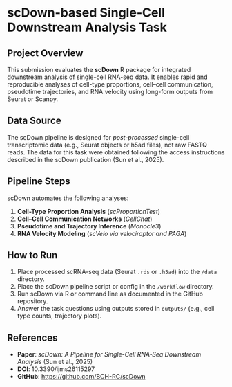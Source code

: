 # scDown-based Single-Cell Downstream Analysis Task

## Project Overview
This submission evaluates the **scDown** R package for integrated downstream analysis of single-cell RNA-seq data. It enables rapid and reproducible analyses of cell-type proportions, cell–cell communication, pseudotime trajectories, and RNA velocity using long-form outputs from Seurat or Scanpy.

## Data Source
The scDown pipeline is designed for *post-processed* single-cell transcriptomic data (e.g., Seurat objects or h5ad files), not raw FASTQ reads. The data for this task were obtained following the access instructions described in the scDown publication (Sun et al., 2025).

## Pipeline Steps
scDown automates the following analyses:

1. **Cell-Type Proportion Analysis** (*scProportionTest*)  
2. **Cell–Cell Communication Networks** (*CellChat*)  
3. **Pseudotime and Trajectory Inference** (*Monocle3*)  
4. **RNA Velocity Modeling** (*scVelo via velociraptor and PAGA*)  

## How to Run
1. Place processed scRNA-seq data (Seurat `.rds` or `.h5ad`) into the `/data` directory.
2. Place the scDown pipeline script or config in the `/workflow` directory.
3. Run scDown via R or command line as documented in the GitHub repository.
4. Answer the task questions using outputs stored in `outputs/` (e.g., cell type counts, trajectory plots).

## References
- **Paper**: *scDown: A Pipeline for Single-Cell RNA‑Seq Downstream Analysis* (Sun et al., 2025)  
- **DOI**: 10.3390/ijms26115297  
- **GitHub**: https://github.com/BCH-RC/scDown

